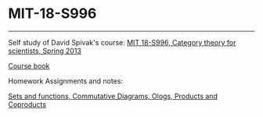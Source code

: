 # MIT-18-S996

***
 Self study of David Spivak's course: [MIT 18-S996, Category theory for scientists, Spring 2013](http://math.mit.edu/~dspivak/teaching/sp13/)
 
 [Course book](http://math.mit.edu/~dspivak/teaching/sp13/CT4S.pdf)
 
 Homework Assignments and notes:
 
 [Sets and functions, Commutative Diagrams, Ologs, Products and Coproducts](https://github.com/Armand-S/MIT-18-S996/blob/main/Homework/hw1.pdf)
